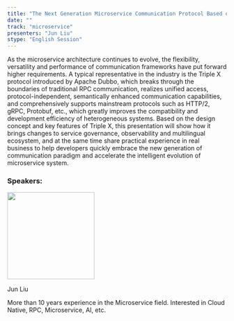 ```yaml
---
title: "The Next Generation Microservice Communication Protocol Based on HTTP."
date: ""
track: "microservice"
presenters: "Jun Liu"
stype: "English Session"
---
```


As the microservice architecture continues to evolve, the flexibility, versatility and performance of communication frameworks have put forward higher requirements. A typical representative in the industry is the Triple X protocol introduced by Apache Dubbo, which breaks through the boundaries of traditional RPC communication, realizes unified access, protocol-independent, semantically enhanced communication capabilities, and comprehensively supports mainstream protocols such as HTTP/2, gRPC, Protobuf, etc., which greatly improves the compatibility and development efficiency of heterogeneous systems. Based on the design concept and key features of Triple X, this presentation will show how it brings changes to service governance, observability and multilingual ecosystem, and at the same time share practical experience in real business to help developers quickly embrace the new generation of communication paradigm and accelerate the intelligent evolution of microservice system.

### Speakers:


<img src="https://sessionize.com/image/e810-400o400o1-GuMsx4QRh7uDsQcqtTQeJm.png" width="200" /><br/>

Jun Liu

More than 10 years experience in the Microservice field. Interested in  Cloud Native, RPC, Microservice, AI, etc.


